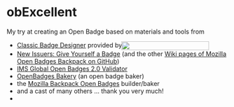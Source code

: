 # obExcellent

My try at creating an Open Badge based on materials and tools from

* [Classic Badge Designer](https://openbadges.me/designer) provided by [<img height="20" align="center" style="margin: 0px -5px" width="200" src="https://www.myknowledgemap.com/img/logo/MKM.png"></img>](https://www.myknowledgemap.com/)
* [New Issuers: Give Yourself a Badge](https://github.com/mozilla/openbadges-backpack/wiki/New-Issuers:-Give-Yourself-a-Badge) (and the other [Wiki pages of Mozilla Open Badges Backpack on GitHub](https://github.com/mozilla/openbadges-backpack/wiki))
* [IMS Global Open Badges 2.0 Validator](https://openbadgesvalidator.imsglobal.org/)
* [OpenBadges Bakery](http://bakery.openbadges.org/) (an open badge baker)
* the [Mozilla Backpack Open Badges](https://backpack.openbadges.org/baker) builder/baker
* and a cast of many others ... thank you very much!
* 